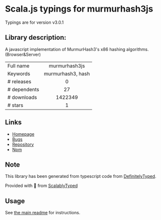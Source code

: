 
# Scala.js typings for murmurhash3js

Typings are for version v3.0.1

## Library description:
A javascript implementation of MurmurHash3's x86 hashing algorithms.(Browser&Server)

|                    |                 |
| ------------------ | :-------------: |
| Full name          | murmurhash3js |
| Keywords           | murmurhash3, hash |
| # releases         | 0 |
| # dependents       | 27 |
| # downloads        | 1422349 |
| # stars            | 1 |

## Links
- [Homepage](http://pid.github.io/murmurHash3js/)
- [Bugs](https://github.com/pid/murmurHash3js/issues)
- [Repository](https://github.com/pid/murmurHash3js)
- [Npm](https://www.npmjs.com/package/murmurhash3js)
    


## Note
This library has been generated from typescript code from [DefinitelyTyped](https://definitelytyped.org).

Provided with :purple_heart: from [ScalablyTyped](https://github.com/oyvindberg/ScalablyTyped)

## Usage
See [the main readme](../../readme.md) for instructions.


